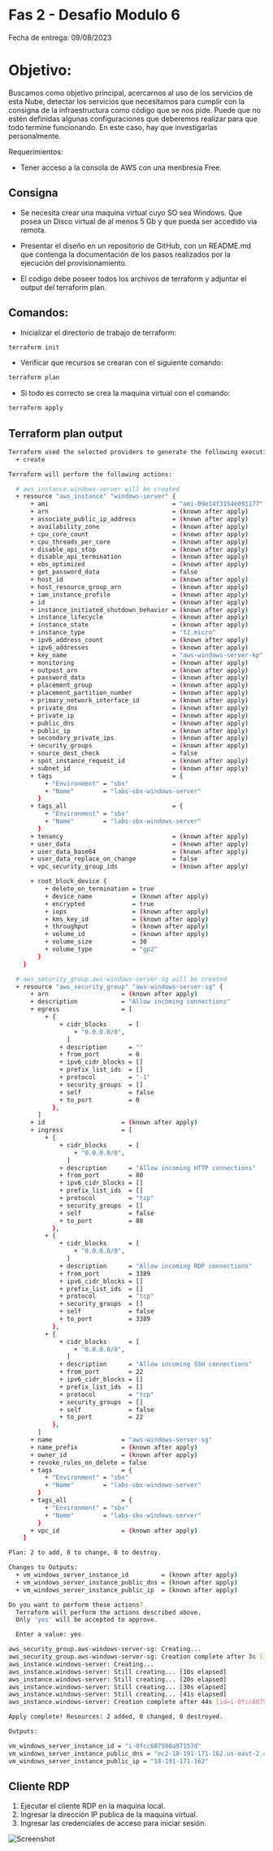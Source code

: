# Fas 2 - Desafio Modulo 6
Fecha de entrega: 09/08/2023

# Objetivo:

Buscamos como objetivo principal, acercarnos al uso de los servicios de esta Nube, detectar los servicios que necesitamos para cumplir con la consigna de la infraestructura como código que se nos pide. Puede que no estén definidas algunas configuraciones que deberemos realizar para que todo termine funcionando. En este caso, hay que investigarlas personalmente.

Requerimientos:

* Tener acceso a la consola de AWS con una menbresia Free.

## Consigna

* Se necesita crear una maquina virtual cuyo SO sea Windows. Que posea un Disco virtual de al menos 5 Gb y que pueda ser accedido via remota.

* Presentar el diseño en un repositorio de GitHub, con un README.md que contenga la documentación de los pasos realizados por la ejecución del provisionamiento.

* El codigo debe poseer todos los archivos de terraform y adjuntar el output del terraform plan.

## Comandos:

* Inicializar el directorio de trabajo de terraform:

````bash
terraform init
````

* Verificar que recursos se crearan con el siguiente comando:

````bash
terraform plan
````

* Si todo es correcto se crea la maquina virtual con el comando:

````bash
terraform apply
````

## Terraform plan output

```bash
Terraform used the selected providers to generate the following execution plan. Resource actions are indicated with the following symbols:
  + create

Terraform will perform the following actions:

  # aws_instance.windows-server will be created
  + resource "aws_instance" "windows-server" {
      + ami                                  = "ami-09e14f3154e091177"
      + arn                                  = (known after apply)    
      + associate_public_ip_address          = (known after apply)    
      + availability_zone                    = (known after apply)    
      + cpu_core_count                       = (known after apply)    
      + cpu_threads_per_core                 = (known after apply)    
      + disable_api_stop                     = (known after apply)    
      + disable_api_termination              = (known after apply)    
      + ebs_optimized                        = (known after apply)    
      + get_password_data                    = false
      + host_id                              = (known after apply)    
      + host_resource_group_arn              = (known after apply)    
      + iam_instance_profile                 = (known after apply)    
      + id                                   = (known after apply)    
      + instance_initiated_shutdown_behavior = (known after apply)    
      + instance_lifecycle                   = (known after apply)    
      + instance_state                       = (known after apply)    
      + instance_type                        = "t2.micro"
      + ipv6_address_count                   = (known after apply)    
      + ipv6_addresses                       = (known after apply)    
      + key_name                             = "aws-windows-server-kp"
      + monitoring                           = (known after apply)    
      + outpost_arn                          = (known after apply)    
      + password_data                        = (known after apply)    
      + placement_group                      = (known after apply)    
      + placement_partition_number           = (known after apply)    
      + primary_network_interface_id         = (known after apply)    
      + private_dns                          = (known after apply)
      + private_ip                           = (known after apply)
      + public_dns                           = (known after apply)
      + public_ip                            = (known after apply)
      + secondary_private_ips                = (known after apply)
      + security_groups                      = (known after apply)
      + source_dest_check                    = false
      + spot_instance_request_id             = (known after apply)
      + subnet_id                            = (known after apply)
      + tags                                 = {
          + "Environment" = "sbx"
          + "Name"        = "labs-sbx-windows-server"
        }
      + tags_all                             = {
          + "Environment" = "sbx"
          + "Name"        = "labs-sbx-windows-server"
        }
      + tenancy                              = (known after apply)
      + user_data                            = (known after apply)
      + user_data_base64                     = (known after apply)
      + user_data_replace_on_change          = false
      + vpc_security_group_ids               = (known after apply)

      + root_block_device {
          + delete_on_termination = true
          + device_name           = (known after apply)
          + encrypted             = true
          + iops                  = (known after apply)
          + kms_key_id            = (known after apply)
          + throughput            = (known after apply)
          + volume_id             = (known after apply)
          + volume_size           = 30
          + volume_type           = "gp2"
        }
    }

  # aws_security_group.aws-windows-server-sg will be created
  + resource "aws_security_group" "aws-windows-server-sg" {
      + arn                    = (known after apply)
      + description            = "Allow incoming connections"
      + egress                 = [
          + {
              + cidr_blocks      = [
                  + "0.0.0.0/0",
                ]
              + description      = ""
              + from_port        = 0
              + ipv6_cidr_blocks = []
              + prefix_list_ids  = []
              + protocol         = "-1"
              + security_groups  = []
              + self             = false
              + to_port          = 0
            },
        ]
      + id                     = (known after apply)
      + ingress                = [
          + {
              + cidr_blocks      = [
                  + "0.0.0.0/0",
                ]
              + description      = "Allow incoming HTTP connections"
              + from_port        = 80
              + ipv6_cidr_blocks = []
              + prefix_list_ids  = []
              + protocol         = "tcp"
              + security_groups  = []
              + self             = false
              + to_port          = 80
            },
          + {
              + cidr_blocks      = [
                  + "0.0.0.0/0",
                ]
              + description      = "Allow incoming RDP connections"
              + from_port        = 3389
              + ipv6_cidr_blocks = []
              + prefix_list_ids  = []
              + protocol         = "tcp"
              + security_groups  = []
              + self             = false
              + to_port          = 3389
            },
          + {
              + cidr_blocks      = [
                  + "0.0.0.0/0",
                ]
              + description      = "Allow incoming SSH connections"
              + from_port        = 22
              + ipv6_cidr_blocks = []
              + prefix_list_ids  = []
              + protocol         = "tcp"
              + security_groups  = []
              + self             = false
              + to_port          = 22
            },
        ]
      + name                   = "aws-windows-server-sg"
      + name_prefix            = (known after apply)
      + owner_id               = (known after apply)
      + revoke_rules_on_delete = false
      + tags                   = {
          + "Environment" = "sbx"
          + "Name"        = "labs-sbx-windows-server"
        }
      + tags_all               = {
          + "Environment" = "sbx"
          + "Name"        = "labs-sbx-windows-server"
        }
      + vpc_id                 = (known after apply)
    }

Plan: 2 to add, 0 to change, 0 to destroy.

Changes to Outputs:
  + vm_windows_server_instance_id         = (known after apply)
  + vm_windows_server_instance_public_dns = (known after apply)
  + vm_windows_server_instance_public_ip  = (known after apply)

Do you want to perform these actions?
  Terraform will perform the actions described above.
  Only 'yes' will be accepted to approve.

  Enter a value: yes

aws_security_group.aws-windows-server-sg: Creating...
aws_security_group.aws-windows-server-sg: Creation complete after 3s [id=sg-03b583c6cc5447903]
aws_instance.windows-server: Creating...
aws_instance.windows-server: Still creating... [10s elapsed]
aws_instance.windows-server: Still creating... [20s elapsed]
aws_instance.windows-server: Still creating... [30s elapsed]
aws_instance.windows-server: Still creating... [41s elapsed]
aws_instance.windows-server: Creation complete after 44s [id=i-0fcc607500a97157d]

Apply complete! Resources: 2 added, 0 changed, 0 destroyed.

Outputs:

vm_windows_server_instance_id = "i-0fcc607500a97157d"
vm_windows_server_instance_public_dns = "ec2-18-191-171-162.us-east-2.compute.amazonaws.com"
vm_windows_server_instance_public_ip = "18-191-171-162"
```

## Cliente RDP

1. Ejecutar el cliente RDP en la maquina local.
2. Ingresar la dirección IP publica de la maquina virtual.
3. Ingresar las credenciales de acceso para iniciar sesión.

![Screenshot](./assets//screenshot.jpg)